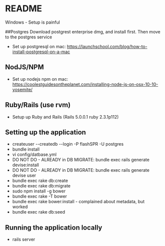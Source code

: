 # README

Windows - Setup is painful

##Postgres
Download postgrest enterprise dmg, and install first. Then move to the postgres service
* Set up postgresql on mac:  https://launchschool.com/blog/how-to-install-postgresql-on-a-mac

## NodJS/NPM
* Set up nodejs npm on mac:  https://coolestguidesontheplanet.com/installing-node-js-on-osx-10-10-yosemite/

## Ruby/Rails (use rvm)
* Setup up Ruby and Rails (Rails 5.0.0.1 ruby 2.3.1p112)

## Setting up the application
* createuser --createdb --login -P flashSPR -U postgres
* bundle install
* vi config/datbase.yml
* DO NOT DO - ALREADY in DB MIGRATE: bundle exec rails generate devise:install
* DO NOT DO - ALREADY in DB MIGRATE: bundle exec rails generate devise user
* bundle exec rake db:create
* bundle exec rake db:migrate
* sudo npm install -g bower
* bundle exec rake -T bower
* bundle exec rake bower:install - complained about metadata, but worked
* bundle exec rake db:seed

## Running the application locally
* rails server

